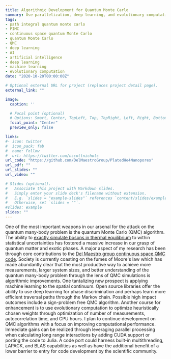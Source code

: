 ```yaml
---
title: Algorithmic Development for Quantum Monte Carlo
summary: Use parallelization, deep learning, and evolutionary computation for algorithmic improvements to continuous space quantum Monte Carlo methods.
tags:
- path integral quantum monte carlo
- PIMC
- continuous space quantum Monte Carlo
- quantum Monte Carlo
- QMC
- deep learning
- AI
- artificial intelligence
- deep learning
- machine learning
- evolutionary computation
date: "2020-10-20T00:00:00Z"

# Optional external URL for project (replaces project detail page).
external_link: ""

image:
  caption: ''

  # Focal point (optional)
  # Options: Smart, Center, TopLeft, Top, TopRight, Left, Right, BottomLeft, Bottom, BottomRight
  focal_point: "Center"
  preview_only: false

links:
#- icon: twitter
#  icon_pack: fab
#  name: Follow
#  url: https://twitter.com/nscottnichols
url_code: "https://github.com/DelMaestroGroup/PlatedHe4Nanopores"
url_pdf: ""
url_slides: ""
url_video: ""

# Slides (optional).
#   Associate this project with Markdown slides.
#   Simply enter your slide deck's filename without extension.
#   E.g. `slides = "example-slides"` references `content/slides/example-slides.md`.
#   Otherwise, set `slides = ""`.
#slides: example
slides: ""
---
```


One of the most important weapons in our arsenal for the attack on the quantum
many-body problem is the quantum Monte Carlo (QMC) algorithm. The ability to
[exactly simulate bosons in thermal equilibrium](https://doi.org/10.1103/RevModPhys.67.279) to within
statistical uncertainties has fostered a massive increase in our grasp of
quantum matter and exotic phases. A major aspect of my research has been through
core contributions to the [Del Maestro group continuous space QMC code](https://code.delmaestro.org/).
Society is currently coasting on the fumes of Moore's law which has made
abundantly clear that the most productive way to achieve more measurements,
larger system sizes, and better understanding of the quantum many-body problem
through the lens of QMC simulations is algorithmic improvements. One tantalizing
new prospect is applying machine learning to the spatial continuum. Open source
libraries offer the ability to use deep learning for phase discrimination and
perhaps learn more efficient traversal paths through the Markov chain. Possible
high impact outcomes include a sign-problem free QMC algorithm. Another course
for enhancement is to use evolutionary computation to optimize heuristically
chosen weights through optimization of number of measurements, autocorrelation
time, and CPU hours. I plan to continue development on QMC algorithms with a
focus on improving computational performance. Immediate gains can be realized
through leveraging parallel processing when calculating long range interactions
by adding CUDA support or porting the code to Julia. A code port could harness
built-in multithreading, LAPACK, and BLAS capabilities as well as have the
additional benefit of a lower barrier to entry for code development by the
scientific community.
